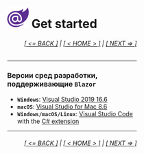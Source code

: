 <div style="width:60%; margin-left:20%;">

# <img src="./images/blazor_logo_transparent.png " width="50" /> Get started

<div style="text-align:right;">

###### [[ <= BACK ]](02.2.md) | [[ < HOME > ]](00.md) | [[ NEXT => ]](03.md)

</div>

---

### Версии сред разработки, поддерживающие **`Blazor`**

- **`Windows`**: [Visual Studio 2019 16.6](https://visualstudio.microsoft.com/vs)
- **`macOS`**: [Visual Studio for Mac 8.6](https://visualstudio.microsoft.com/vs/mac)
- **`Windows/macOS/Linux`**: [Visual Studio Code](https://code.visualstudio.com) with the [C# extension](https://marketplace.visualstudio.com/items?itemName=ms-dotnettools.csharp)

---

<div style="text-align:right;">

###### [[ <= BACK ]](02.2.md) | [[ < HOME > ]](00.md) | [[ NEXT => ]](03.md)

</div>

</div>

